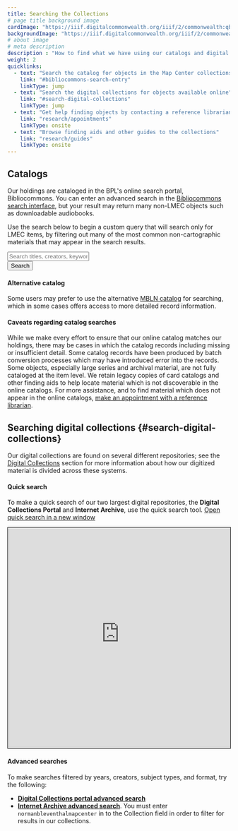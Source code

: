 ```yaml
---
title: Searching the Collections
# page title background image
cardImage: "https://iiif.digitalcommonwealth.org/iiif/2/commonwealth:qb98n782n/416,1060,6719,3000/1800,/0/default.jpg"
backgroundImage: "https://iiif.digitalcommonwealth.org/iiif/2/commonwealth:qb98n782n/416,1060,6719,2819/1800,/0/default.jpg"
# about image
# meta description
description : "How to find what we have using our catalogs and digital repositories"
weight: 2
quicklinks:
  - text: "Search the catalog for objects in the Map Center collections"
    link: "#bibliocommons-search-entry"
    linkType: jump
  - text: "Search the digital collections for objects available online"
    link: "#search-digital-collections"
    linkType: jump
  - text: "Get help finding objects by contacting a reference librarian"
    link: "research/appointments"
    linkType: onsite
  - text: "Browse finding aids and other guides to the collections"
    link: "research/guides"
    linkType: onsite
---
```


## Catalogs

Our holdings are cataloged in the BPL's online search portal, Bibliocommons. You can enter an advanced search in the [Bibliocommons search interface](https://bpl.bibliocommons.com/search), but your result may return many non-LMEC objects such as downloadable audiobooks. 

Use the search below to begin a custom query that will search only for LMEC items, by filtering out many of the most common non-cartographic materials that may appear in the search results.

<div class="input-group mt-3 mb-5">
  <input type="text" class="form-control" id="bibliocommons-search-entry" placeholder="Search titles, creators, keywords" aria-label="Search keywords" aria-describedby="bibliocommons-search-submit">
  <div class="input-group-append">
    <button class="btn btn-primary" type="button" id="bibliocommons-search-submit">Search</button>
  </div>
</div>

<script>
  function submitBibliocommonsSearch(){
    window.open('https://bpl.bibliocommons.com/v2/search?query=anywhere%3A%28' + encodeURI(document.getElementById('bibliocommons-search-entry').value) + '%29+++branch%3A%22BPL+-+Leventhal+Map+Center%22+-formatcode%3A%28AB+OR+GRAPHIC_NOVEL_DOWNLOAD+OR+VIDEO_DOWNLOAD+OR+EBOOK+OR+EJ+OR+PLAYAWAY_AUDIOBOOK+OR+MN+OR+MUSIC_ONLINE+OR+VIDEO_ONLINE+%29&searchType=bl&suppress=true' );
  }
  document.getElementById("bibliocommons-search-submit").addEventListener('click', submitBibliocommonsSearch );
  // Bind to enter key
  document.getElementById("bibliocommons-search-entry").addEventListener('keyup', function(e){ 
    if(e.keyCode == 13 ){ submitBibliocommonsSearch(); }
  });
</script>

#### Alternative catalog

Some users may prefer to use the alternative [MBLN catalog](http://catalog.mbln.org/polaris/) for searching, which in some cases offers access to more detailed record information.

#### Caveats regarding catalog searches

While we make every effort to ensure that our online catalog matches our holdings, there may be cases in which the catalog records including missing or insufficient detail. Some catalog records have been produced by batch conversion processes which may have introduced error into the records. Some objects, especially large series and archival material, are not fully cataloged at the item level. We retain legacy copies of card catalogs and other finding aids to help locate material which is not discoverable in the online catalogs. For more assistance, and to find material which does not appear in the online catalogs, [make an appointment with a reference librarian](research/appointments).

## Searching digital collections {#search-digital-collections}

Our digital collections are found on several different repositories; see the [Digital Collections](collections/digital-collections) section for more information about how our digitized material is divided across these systems.

#### Quick search 

To make a quick search of our two largest digital repositories, the **Digital Collections Portal** and **Internet Archive**, use the quick search tool. <a href="https://geoservices.leventhalmap.org/union-search" target="_blank" class="btn btn-outline-primary btn-xs mr-2"><i class="fas fa-external-link-square-alt"></i> Open quick search in a new window</a>

<iframe src="https://geoservices.leventhalmap.org/union-search" style="width:100%;height:500px;border:1px solid black;"></iframe>

#### Advanced searches

To make searches filtered by years, creators, subject types, and format, try the following:

- **[Digital Collections portal advanced search](https://collections.leventhalmap.org/advanced)**
- **[Internet Archive advanced search](https://archive.org/advancedsearch.php)**. You must enter `normanbleventhalmapcenter` in to the Collection field in order to filter for results in our collections.